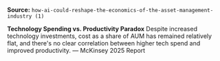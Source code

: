 **Source:** `how-ai-could-reshape-the-economics-of-the-asset-management-industry (1)`

**Technology Spending vs. Productivity Paradox**
Despite increased technology investments, cost as a share of AUM has remained relatively flat, and there's no clear correlation between higher tech spend and improved productivity. — McKinsey 2025 Report

